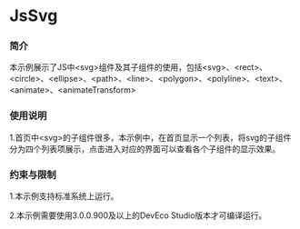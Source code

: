 # JsSvg



### 简介

本示例展示了JS中<svg\>组件及其子组件的使用，包括<svg\>、<rect\>、<circle\>、<ellipse\>、<path\>、<line\>、<polygon\>、<polyline\>、<text\>、<animate\>、<animateTransform\>

### 使用说明

1.首页中<svg\>的子组件很多，本示例中，在首页显示一个列表，将svg的子组件分为四个列表项展示，点击进入对应的界面可以查看各个子组件的显示效果。



### 约束与限制

1.本示例支持标准系统上运行。

2.本示例需要使用3.0.0.900及以上的DevEco Studio版本才可编译运行。
